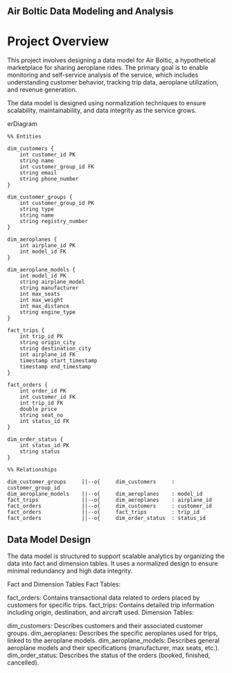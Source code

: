 ## Air Boltic Data Modeling and Analysis

# Project Overview
This project involves designing a data model for Air Boltic, a hypothetical marketplace for sharing aeroplane rides. The primary goal is to enable monitoring and self-service analysis of the service, which includes understanding customer behavior, tracking trip data, aeroplane utilization, and revenue generation.

The data model is designed using normalization techniques to ensure scalability, maintainability, and data integrity as the service grows.


erDiagram

    %% Entities

    dim_customers {
        int customer_id PK
        string name
        int customer_group_id FK
        string email
        string phone_number
    }
    
    dim_customer_groups {
        int customer_group_id PK
        string type
        string name
        string registry_number
    }

    dim_aeroplanes {
        int airplane_id PK
        int model_id FK
    }

    dim_aeroplane_models {
        int model_id PK
        string airplane_model
        string manufacturer
        int max_seats
        int max_weight
        int max_distance
        string engine_type
    }

    fact_trips {
        int trip_id PK
        string origin_city
        string destination_city
        int airplane_id FK
        timestamp start_timestamp
        timestamp end_timestamp
    }

    fact_orders {
        int order_id PK
        int customer_id FK
        int trip_id FK
        double price
        string seat_no
        int status_id FK
    }

    dim_order_status {
        int status_id PK
        string status
    }

    %% Relationships

    dim_customer_groups     ||--o{     dim_customers     : customer_group_id
    dim_aeroplane_models    ||--o{     dim_aeroplanes    : model_id
    fact_trips              ||--o{     dim_aeroplanes    : airplane_id
    fact_orders             ||--o{     dim_customers     : customer_id
    fact_orders             ||--o{     fact_trips        : trip_id
    fact_orders             ||--o{     dim_order_status  : status_id

## Data Model Design
The data model is structured to support scalable analytics by organizing the data into fact and dimension tables. It uses a normalized design to ensure minimal redundancy and high data integrity.

Fact and Dimension Tables
Fact Tables:

fact_orders: Contains transactional data related to orders placed by customers for specific trips.
fact_trips: Contains detailed trip information including origin, destination, and aircraft used.
Dimension Tables:

dim_customers: Describes customers and their associated customer groups.
dim_aeroplanes: Describes the specific aeroplanes used for trips, linked to the aeroplane models.
dim_aeroplane_models: Describes general aeroplane models and their specifications (manufacturer, max seats, etc.).
dim_order_status: Describes the status of the orders (booked, finished, cancelled).
